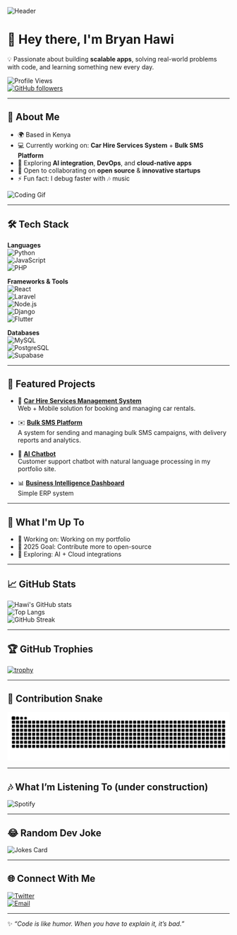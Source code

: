 ![Header](https://raw.githubusercontent.com/HAWIBRYAN/HAWIBRYAN/main/assets/header.png)  
<!-- ^ Create a custom banner in Canva/Figma and place it in /assets -->

# 👋 Hey there, I'm Bryan Hawi

💡 Passionate about building **scalable apps**, solving real-world problems with code, and learning something new every day.  

![Profile Views](https://komarev.com/ghpvc/?username=HAWIBRYAN&color=blue&style=flat-square)  
[![GitHub followers](https://img.shields.io/github/followers/HAWIBRYAN?label=Follow&style=social)](https://github.com/HAWIBRYAN)  

---

## 🚀 About Me  
- 🌍 Based in Kenya
- 💻 Currently working on: **Car Hire Services System** + **Bulk SMS Platform**  
- 🌱 Exploring **AI integration**, **DevOps**, and **cloud-native apps**  
- 🤝 Open to collaborating on **open source** & **innovative startups**  
- ⚡ Fun fact: I debug faster with 🎶 music  

![Coding Gif](https://media.giphy.com/media/qgQUggAC3Pfv687qPC/giphy.gif)  

---

## 🛠️ Tech Stack  

**Languages**  
![Python](https://img.shields.io/badge/Python-3776AB?style=for-the-badge&logo=python&logoColor=white)  
![JavaScript](https://img.shields.io/badge/JavaScript-F7DF1E?style=for-the-badge&logo=javascript&logoColor=black)  
![PHP](https://img.shields.io/badge/PHP-777BB4?style=for-the-badge&logo=php&logoColor=white)  

**Frameworks & Tools**  
![React](https://img.shields.io/badge/React-20232A?style=for-the-badge&logo=react&logoColor=61DAFB)  
![Laravel](https://img.shields.io/badge/Laravel-FF2D20?style=for-the-badge&logo=laravel&logoColor=white)  
![Node.js](https://img.shields.io/badge/Node.js-339933?style=for-the-badge&logo=nodedotjs&logoColor=white)  
![Django](https://img.shields.io/badge/Django-092E20?style=for-the-badge&logo=django&logoColor=white)  
![Flutter](https://img.shields.io/badge/Flutter-02569B?style=for-the-badge&logo=flutter&logoColor=white)  

**Databases**  
![MySQL](https://img.shields.io/badge/MySQL-005C84?style=for-the-badge&logo=mysql&logoColor=white)  
![PostgreSQL](https://img.shields.io/badge/PostgreSQL-316192?style=for-the-badge&logo=postgresql&logoColor=white)  
![Supabase](https://img.shields.io/badge/Supabase-3ECF8E?style=for-the-badge&logo=supabase&logoColor=white)  

---

## 📌 Featured Projects  

- 🚗 [**Car Hire Services Management System**](https://github.com/HAWIBRYAN/carwise-journey-buddy)  
  Web + Mobile solution for booking and managing car rentals.  

- ✉️ [**Bulk SMS Platform**](https://github.com/HAWIBRYAN/TaifaMobileBulkSMS)  
  A system for sending and managing bulk SMS campaigns, with delivery reports and analytics.  

- 🤖 [**AI Chatbot**](https://github.com/HAWIBRYAN/my-portfolio)  
  Customer support chatbot with natural language processing in my portfolio site.  

- 📊 [**Business Intelligence Dashboard**](https://github.com/HAWIBRYAN/LaravelERP)  
  Simple ERP system 

---

## 📢 What I'm Up To  
- 🔭 Working on: Working on my portfolio 
- 🎯 2025 Goal: Contribute more to open-source  
- 🧩 Exploring: AI + Cloud integrations  

---

## 📈 GitHub Stats  

![Hawi's GitHub stats](https://github-readme-stats.vercel.app/api?username=HAWIBRYAN&show_icons=true&theme=radical)  
![Top Langs](https://github-readme-stats.vercel.app/api/top-langs/?username=HAWIBRYAN&layout=compact&theme=radical)  
![GitHub Streak](https://streak-stats.demolab.com/?user=HAWIBRYAN&theme=radical)  

---

## 🏆 GitHub Trophies  

[![trophy](https://github-profile-trophy.vercel.app/?username=HAWIBRYAN&theme=radical&margin-w=5&margin-h=5)](https://github.com/ryo-ma/github-profile-trophy)  

---

## 🐍 Contribution Snake  

<picture>
  <source media="(prefers-color-scheme: dark)" srcset="https://raw.githubusercontent.com/HAWIBRYAN/HAWIBRYAN/output/github-contribution-grid-snake-dark.svg" />
  <source media="(prefers-color-scheme: light)" srcset="https://raw.githubusercontent.com/HAWIBRYAN/HAWIBRYAN/output/github-contribution-grid-snake.svg" />
  <img alt="github contribution snake" src="https://raw.githubusercontent.com/HAWIBRYAN/HAWIBRYAN/output/github-contribution-grid-snake.svg" />
</picture>

---

## 🎶 What I’m Listening To  (under construction)

![Spotify](https://spotify-github-profile.vercel.app/api/view?uid=31ocdl3g4wm6bqvuasqs6w6zmt3a&cover_image=true&theme=default)  

---

## 😂 Random Dev Joke  

![Jokes Card](https://readme-jokes.vercel.app/api)  

---

## 🌐 Connect With Me  

[![Twitter](https://img.shields.io/badge/Twitter-1DA1F2?style=for-the-badge&logo=twitter&logoColor=white)](https://twitter.com/BryanHawi91978)  
[![Email](https://img.shields.io/badge/Email-D14836?style=for-the-badge&logo=gmail&logoColor=white)](mailto:hawibryan04@gmail.com)  

---

✨ *“Code is like humor. When you have to explain it, it’s bad.”*  
